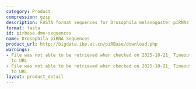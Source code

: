 ```yaml
---
category: Product
compression: gzip
description: FASTA format sequences for Drosophila melanogaster piRNAs (version 3.0)
format: fasta
id: pirbase.dme-sequences
name: Drosophila piRNA Sequences
product_url: http://bigdata.ibp.ac.cn/piRBase/download.php
warnings:
- File was not able to be retrieved when checked on 2025-10-21_ Timeout connecting
  to URL
- File was not able to be retrieved when checked on 2025-10-21_ Timeout connecting
  to URL
layout: product_detail
---
```

